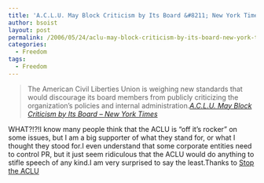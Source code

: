 ```yaml
---
title: 'A.C.L.U. May Block Criticism by Its Board &#8211; New York Times'
author: bsoist
layout: post
permalink: /2006/05/24/aclu-may-block-criticism-by-its-board-new-york-times/
categories:
  - Freedom
tags:
  - Freedom
---
```

> The American Civil Liberties Union is weighing new standards that would discourage its board members from publicly criticizing the organization&#8217;s policies and internal administration.<cite><a href="http://www.nytimes.com/2006/05/24/us/24aclu.html?_r=2&hp&ex=1148443200&en=9a8b9549e98abc4c&ei=5094&partner=homepage&oref=login">A.C.L.U. May Block Criticism by Its Board &#8211; New York Times</a></cite>

WHAT?!?!I know many people think that the ACLU is &#8220;off it&#8217;s rocker&#8221; on some issues, but I am a big supporter of what they stand for, or what I thought they stood for.I even understand that some corporate entities need to control PR, but it just seem ridiculous that the ACLU would do anything to stifle speech of any kind.I am very surprised to say the least.Thanks to [Stop the ACLU][1]

 [1]: http://stoptheaclu.com/archives/2006/05/24/aclu-may-block-criticism-by-its-board/